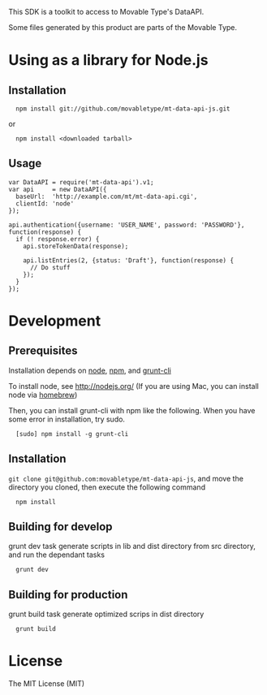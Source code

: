 This SDK is a toolkit to access to Movable Type's DataAPI.

Some files generated by this product are parts of the Movable Type.

# Using as a library for Node.js

## Installation

```
  npm install git://github.com/movabletype/mt-data-api-js.git
```

or

```
  npm install <downloaded tarball>
```

## Usage

```
var DataAPI = require('mt-data-api').v1;
var api     = new DataAPI({
  baseUrl:  'http://example.com/mt/mt-data-api.cgi',
  clientId: 'node'
});

api.authentication({username: 'USER_NAME', password: 'PASSWORD'}, function(response) {
  if (! response.error) {
    api.storeTokenData(response);

    api.listEntries(2, {status: 'Draft'}, function(response) {
      // Do stuff
    });
  }
});
```

# Development

## Prerequisites
Installation depends on [node](http://nodejs.org/), [npm](https://npmjs.org/), and [grunt-cli](http://gruntjs.com/)

To install node, see http://nodejs.org/ (If you are using Mac, you can install node via [homebrew](http://mxcl.github.io/homebrew/))

Then, you can install grunt-cli with npm like the following. When you have some error in installation, try sudo.

```
  [sudo] npm install -g grunt-cli
```

## Installation
`git clone git@github.com:movabletype/mt-data-api-js`, and move the directory you cloned, then execute the following command

```
  npm install
```

## Building for develop
grunt dev task generate scripts in lib and dist directory from src directory, and run the dependant tasks

```
  grunt dev
```

## Building for production
grunt build task generate optimized scrips in dist directory

```
  grunt build
```

# License
The MIT License (MIT)

